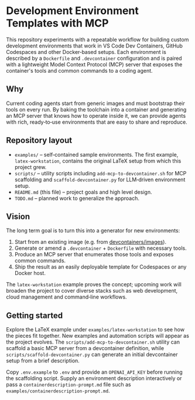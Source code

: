 # Development Environment Templates with MCP

This repository experiments with a repeatable workflow for building custom development environments that work in VS Code Dev Containers, GitHub Codespaces and other Docker‑based setups.  Each environment is described by a `Dockerfile` and `.devcontainer` configuration and is paired with a lightweight Model Context Protocol (MCP) server that exposes the container's tools and common commands to a coding agent.

## Why

Current coding agents start from generic images and must bootstrap their tools on every run.  By baking the toolchain into a container and generating an MCP server that knows how to operate inside it, we can provide agents with rich, ready‑to‑use environments that are easy to share and reproduce.

## Repository layout

- `examples/` – self‑contained sample environments.  The first example, `latex-workstation`, contains the original LaTeX setup from which this project grew.
- `scripts/` – utility scripts including `add-mcp-to-devcontainer.sh` for MCP scaffolding and `scaffold-devcontainer.py` for LLM‑driven environment setup.
- `README.md` (this file) – project goals and high level design.
- `TODO.md` – planned work to generalize the approach.

## Vision

The long term goal is to turn this into a generator for new environments:

1. Start from an existing image (e.g. from [devcontainers/images](https://github.com/devcontainers/images)).
2. Generate or amend a `.devcontainer` + `Dockerfile` with necessary tools.
3. Produce an MCP server that enumerates those tools and exposes common commands.
4. Ship the result as an easily deployable template for Codespaces or any Docker host.

The `latex-workstation` example proves the concept; upcoming work will broaden the project to cover diverse stacks such as web development, cloud management and command‑line workflows.

## Getting started

Explore the LaTeX example under `examples/latex-workstation` to see how the pieces fit together.  New examples and automation scripts will appear as the project evolves.  The `scripts/add-mcp-to-devcontainer.sh` utility can scaffold a basic MCP server from a devcontainer definition, while `scripts/scaffold-devcontainer.py` can generate an initial devcontainer setup from a brief description.

Copy `.env.example` to `.env` and provide an `OPENAI_API_KEY` before running the scaffolding script.  Supply an environment description interactively or pass a `containerdescription-prompt.md` file such as `examples/containerdescription-prompt.md`.
